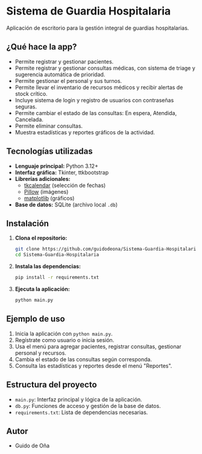 # Sistema de Guardia Hospitalaria

Aplicación de escritorio para la gestión integral de guardias hospitalarias.

## ¿Qué hace la app?

- Permite registrar y gestionar pacientes.
- Permite registrar y gestionar consultas médicas, con sistema de triage y sugerencia automática de prioridad.
- Permite gestionar el personal y sus turnos.
- Permite llevar el inventario de recursos médicos y recibir alertas de stock crítico.
- Incluye sistema de login y registro de usuarios con contraseñas seguras.
- Permite cambiar el estado de las consultas: En espera, Atendida, Cancelada.
- Permite eliminar consultas.
- Muestra estadísticas y reportes gráficos de la actividad.

## Tecnologías utilizadas

- **Lenguaje principal:** Python 3.12+
- **Interfaz gráfica:** Tkinter, ttkbootstrap
- **Librerías adicionales:**
  - [tkcalendar](https://github.com/j4321/tkcalendar) (selección de fechas)
  - [Pillow](https://python-pillow.org/) (imágenes)
  - [matplotlib](https://matplotlib.org/) (gráficos)
- **Base de datos:** SQLite (archivo local `.db`)

## Instalación

1. **Clona el repositorio:**
   ```sh
   git clone https://github.com/guidodeona/Sistema-Guardia-Hospitalaria.git
   cd Sistema-Guardia-Hospitalaria
   ```

2. **Instala las dependencias:**
   ```sh
   pip install -r requirements.txt
   ```

3. **Ejecuta la aplicación:**
   ```sh
   python main.py
   ```

## Ejemplo de uso

1. Inicia la aplicación con `python main.py`.
2. Regístrate como usuario o inicia sesión.
3. Usa el menú para agregar pacientes, registrar consultas, gestionar personal y recursos.
4. Cambia el estado de las consultas según corresponda.
5. Consulta las estadísticas y reportes desde el menú "Reportes".

## Estructura del proyecto

- `main.py`: Interfaz principal y lógica de la aplicación.
- `db.py`: Funciones de acceso y gestión de la base de datos.
- `requirements.txt`: Lista de dependencias necesarias.

## Autor

- Guido de Oña
